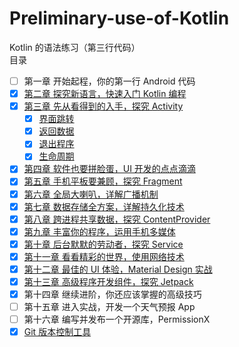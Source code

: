 # Preliminary-use-of-Kotlin
Kotlin 的语法练习（第三行代码）
<br/>
目录
- [ ] 第一章 开始起程，你的第一行 Android 代码
- [x] [第二章 探究新语言，快速入门 Kotlin 编程](https://jianghouren.com/tags/Kotlin/)
- [x] [第三章 先从看得到的入手，探究 Activity](https://github.com/feiyeyuanye/Preliminary-use-of-Kotlin/tree/master/app/src/main/java/com/example/myapplication/activity)
  - [x] [界面跳转](https://github.com/feiyeyuanye/Preliminary-use-of-Kotlin/blob/master/app/src/main/java/com/example/myapplication/activity/MainActivity.kt)
  - [x] [返回数据](https://github.com/feiyeyuanye/Preliminary-use-of-Kotlin/blob/master/app/src/main/java/com/example/myapplication/activity/Main2Activity.kt)
  - [x] [退出程序](https://github.com/feiyeyuanye/Preliminary-use-of-Kotlin/blob/master/app/src/main/java/com/example/myapplication/activity/Main3Activity.kt)
  - [x] [生命周期](https://github.com/feiyeyuanye/Preliminary-use-of-Kotlin/blob/master/app/src/main/java/com/example/myapplication/activity/LifeCycleActivity.kt)
- [x] [第四章 软件也要拼脸蛋，UI 开发的点点滴滴](https://github.com/feiyeyuanye/Preliminary-use-of-Kotlin/tree/master/app/src/main/java/com/example/myapplication/ui)
- [x] [第五章 手机平板要兼顾，探究 Fragment](https://github.com/feiyeyuanye/Preliminary-use-of-Kotlin/tree/master/app/src/main/java/com/example/myapplication/fragment)
- [x] [第六章 全局大喇叭，详解广播机制](https://github.com/feiyeyuanye/Preliminary-use-of-Kotlin/tree/master/app/src/main/java/com/example/myapplication/broadcast)
- [x] [第七章 数据存储全方案，详解持久化技术](https://github.com/feiyeyuanye/Preliminary-use-of-Kotlin/tree/master/app/src/main/java/com/example/myapplication/storage)
- [x] [第八章 跨进程共享数据，探究 ContentProvider](https://github.com/feiyeyuanye/Preliminary-use-of-Kotlin/tree/master/app/src/main/java/com/example/myapplication/contentprovider)
- [x] [第九章 丰富你的程序，运用手机多媒体](https://github.com/feiyeyuanye/Preliminary-use-of-Kotlin/tree/master/app/src/main/java/com/example/myapplication/multimedia)
- [x] [第十章 后台默默的劳动者，探究 Service](https://github.com/feiyeyuanye/Preliminary-use-of-Kotlin/tree/master/app/src/main/java/com/example/myapplication/service)
- [x] [第十一章 看看精彩的世界，使用网络技术](https://github.com/feiyeyuanye/Preliminary-use-of-Kotlin/tree/master/app/src/main/java/com/example/myapplication/network)
- [x] [第十二章 最佳的 UI 体验，Material Design 实战](https://jianghouren.com/tags/Material-Design/)
- [x] [第十三章 高级程序开发组件，探究 Jetpack](https://jianghouren.com/tags/Jetpack/)
- [x] 第十四章 继续进阶，你还应该掌握的高级技巧
- [ ] 第十五章 进入实战，开发一个天气预报 App
- [ ] 第十六章 编写并发布一个开源库，PermissionX
- [x] [Git 版本控制工具](https://jianghouren.com/archives/15f503f8.html)
